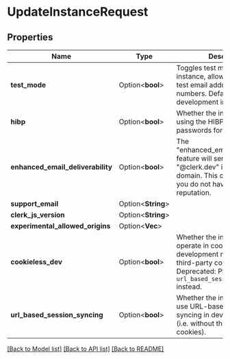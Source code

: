# UpdateInstanceRequest

## Properties

Name | Type | Description | Notes
------------ | ------------- | ------------- | -------------
**test_mode** | Option<**bool**> | Toggles test mode for this instance, allowing the use of test email addresses and phone numbers. Defaults to true for development instances. | [optional]
**hibp** | Option<**bool**> | Whether the instance should be using the HIBP service to check passwords for breaches | [optional]
**enhanced_email_deliverability** | Option<**bool**> | The \"enhanced_email_deliverability\" feature will send emails from \"@clerk.dev\" instead of your domain. This can be helpful if you do not have a high domain reputation. | [optional]
**support_email** | Option<**String**> |  | [optional]
**clerk_js_version** | Option<**String**> |  | [optional]
**experimental_allowed_origins** | Option<**Vec<String>**> |  | [optional]
**cookieless_dev** | Option<**bool**> | Whether the instance should operate in cookieless development mode (i.e. without third-party cookies). Deprecated: Please use `url_based_session_syncing` instead. | [optional]
**url_based_session_syncing** | Option<**bool**> | Whether the instance should use URL-based session syncing in development mode (i.e. without third-party cookies). | [optional]

[[Back to Model list]](../README.md#documentation-for-models) [[Back to API list]](../README.md#documentation-for-api-endpoints) [[Back to README]](../README.md)


